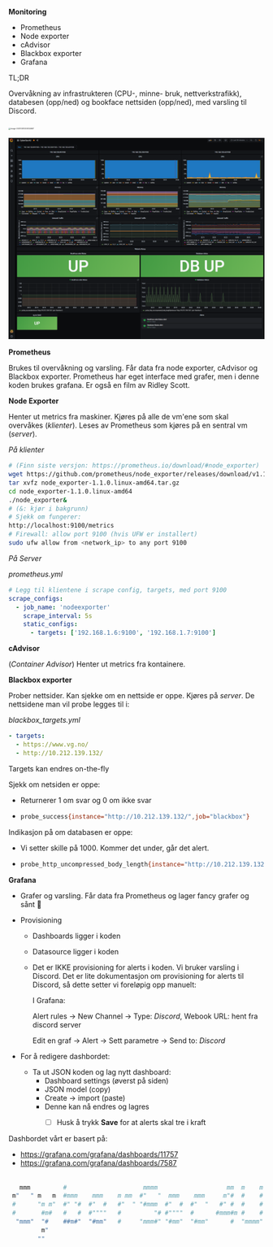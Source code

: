 **Monitoring**

- Prometheus
- Node exporter
- cAdvisor
- Blackbox exporter
- Grafana



TL;DR

Overvåkning av infrastrukteren (CPU-, minne- bruk, nettverkstrafikk), databesen (opp/ned) og bookface nettsiden (opp/ned), med varsling til Discord. 

<img src="C:\Users\korg\AppData\Roaming\Typora\typora-user-images\image-20210301204124667.png" alt="image-20210301204124667" style="zoom:25%;" />



![](images/grafana.png)





**Prometheus** 

Brukes til overvåkning og varsling. Får data fra node exporter, cAdvisor og Blackbox exporter. Prometheus har eget interface med grafer, men i denne koden brukes grafana. Er også en film av Ridley Scott.



**Node Exporter**

Henter ut metrics fra maskiner. Kjøres på alle de vm'ene som skal overvåkes (*klienter*). Leses av Prometheus som kjøres på en sentral vm (*server*). 

*På klienter*

```bash
# (Finn siste versjon: https://prometheus.io/download/#node_exporter)
wget https://github.com/prometheus/node_exporter/releases/download/v1.1.0/node_exporter-1.1.0.linux-amd64.tar.gz
tar xvfz node_exporter-1.1.0.linux-amd64.tar.gz
cd node_exporter-1.1.0.linux-amd64
./node_exporter&
# (&: kjør i bakgrunn)
# Sjekk om fungerer:
http://localhost:9100/metrics
# Firewall: allow port 9100 (hvis UFW er installert)
sudo ufw allow from <network_ip> to any port 9100
```

*På Server*

*prometheus.yml*

```yaml
# Legg til klientene i scrape config, targets, med port 9100
scrape_configs:
  - job_name: 'nodeexporter'
    scrape_interval: 5s
    static_configs:
      - targets: ['192.168.1.6:9100', '192.168.1.7:9100'] 
```



**cAdvisor**

(*Container Advisor*) Henter ut metrics fra kontainere. 



**Blackbox exporter**

Prober nettsider. Kan sjekke om en nettside er oppe. Kjøres på *server*. De nettsidene man vil probe legges til i:

*blackbox_targets.yml*

```yaml
- targets:
  - https://www.vg.no/
  - http://10.212.139.132/
```

Targets kan endres on-the-fly

Sjekk om netsiden er oppe:

- Returnerer 1 om svar og 0 om ikke svar

- ```bash
  probe_success{instance="http://10.212.139.132/",job="blackbox"}
  ```

Indikasjon på om databasen er oppe:

- Vi setter skille på 1000. Kommer det under, går det alert.

- ```bash
  probe_http_uncompressed_body_length{instance="http://10.212.139.132/",job="blackbox"}
  ```



**Grafana**

- Grafer og varsling. Får data fra Prometheus og lager fancy grafer og sånt :drooling_face:

- Provisioning

  - Dashboards ligger i koden

  - Datasource ligger i koden

  - Det er IKKE provisioning for alerts i koden. Vi bruker varsling i Discord. Det er lite dokumentasjon om provisioning for alerts til Discord, så dette setter vi foreløpig opp manuelt:

    I Grafana: 

    Alert rules -> New Channel -> Type: *Discord*, Webook URL: hent fra discord server

    Edit en graf -> Alert ->  Sett parametre -> Send to: *Discord* 

- For å redigere dashbordet:

  - Ta ut JSON koden og lag nytt dashboard:
    - Dashboard settings (øverst på siden)
    - JSON model (copy)
    - Create -> import (paste)
    - Denne kan nå endres og lagres
      - [ ]  Husk å trykk **Save** for at alerts skal tre i kraft



Dashbordet vårt er basert på:

- https://grafana.com/grafana/dashboards/11757 
- https://grafana.com/grafana/dashboards/7587       







```bash

   mmm         #                     mmmm                   mm  m    m
 m"   " m   m  #mmm    mmm    m mm  #"   "  mmm    mmm     m"#  #    #
 #      "m m"  #" "#  #"  #   #"  " "#mmm  #"  #  #"  "   #" #  #    #
 #       #m#   #   #  #""""   #         "# #""""  #      #mmm#m #    #
  "mmm"  "#    ##m#"  "#mm"   #     "mmm#" "#mm"  "#mm"      #  "mmmm"
         m"
        ""
```

